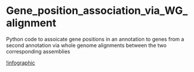 # Gene_position_association_via_WG_alignment
Python code to assoicate gene positions in an annotation to genes from a second annotation via whole genome alignments between the two corresponding assemblies

[!infographic](https://github.com/milena-t/Gene_position_association_via_WG_alignment/blob/main/ENA_HiC_gene_coordinate_association.png)
